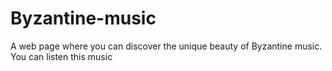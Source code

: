 # Byzantine-music
A web page where you can discover the unique beauty of Byzantine music. You can listen this music 
